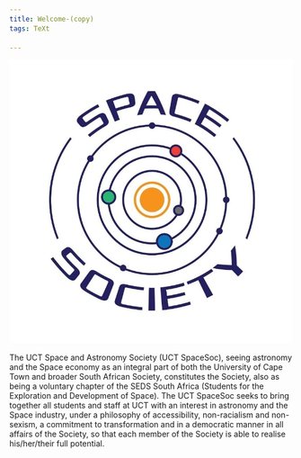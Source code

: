 ```yaml
---
title: Welcome-(copy)
tags: TeXt

---
```

![](/uploads/84088608_2641616009405670_3425315720836153344_n.jpg)

The UCT Space and Astronomy Society (UCT SpaceSoc), seeing astronomy and the Space economy as an integral part of both the University of Cape Town and broader South African Society, constitutes the Society, also as being a voluntary chapter of the SEDS South Africa (Students for the Exploration and Development of Space). The UCT SpaceSoc seeks to bring together all students and staff at UCT with an interest in astronomy and the Space industry, under a philosophy of accessibility, non-racialism and non-sexism, a commitment to transformation and in a democratic manner in all affairs of the Society, so that each member of the Society is able to realise his/her/their full potential.